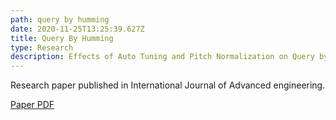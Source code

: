 ```yaml
---
path: query by humming
date: 2020-11-25T13:25:39.627Z
title: Query By Humming
type: Research
description: Effects of Auto Tuning and Pitch Normalization on Query byHumming
---
```

Research paper published in International Journal of Advanced engineering.

[Paper PDF](http://ictaes.org/wp-content/uploads/2019/IJASS_01_02/2.11-16-Effects-of-Auto-Tuning-and-Pitch-Normalization-on-Query-by-Humming.pdf)